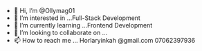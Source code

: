 - 👋 Hi, I’m @Ollymag01
- 👀 I’m interested in ...Full-Stack Development 
- 🌱 I’m currently learning ...Frontend Development 
- 💞️ I’m looking to collaborate on ...
- 📫 How to reach me ...
Horlaryinkah @gmail.com
07062397936
<!---
Ollymag01/Ollymag01 is a ✨ special ✨ repository because its `README.md` (this file) appears on your GitHub profile.
You can click the Preview link to take a look at your changes.
--->
